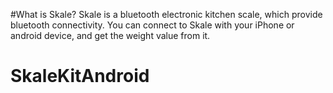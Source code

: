#What is Skale?
Skale is a bluetooth electronic kitchen scale, which provide bluetooth connectivity. You can connect to Skale with your iPhone or android device, and get the weight value from it.

# SkaleKitAndroid
